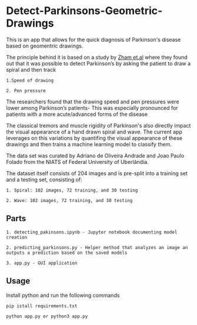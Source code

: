 # Detect-Parkinsons-Geometric-Drawings
This is an app that allows for the quick diagnosis of Parkinson's disease based on geomentric drawings.

The principle behind it is based on a study by [Zham et.al](https://www.frontiersin.org/articles/10.3389/fneur.2017.00435/full) where they found out that it was possible 
to detect Parkinson’s by asking the patient to draw a spiral and then track

    1.Speed of drawing
  
    2. Pen pressure

The researchers found that the drawing speed and pen pressures were lower among Parkinson’s patients- This was especially pronounced for patients with a more acute/advanced forms of the disease

The classical tremors and muscle rigidity of Parkinson's also directly impact the visual appearance of a hand drawn spiral and wave. 
The current app leverages on this variations by quantifing the visual appearance of these drawings and then trains a machine learning model to classify them.

The data set was curated by Adriano de Oliveira Andrade and Joao Paulo Folado from the NIATS of Federal University of Uberlândia.

The dataset itself consists of 204 images and is pre-split into a training set and a testing set, consisting of:

    1. Spiral: 102 images, 72 training, and 30 testing
    
    2. Wave: 102 images, 72 training, and 30 testing
    
## Parts
    1. detecting_pakinsons.ipynb - Jupyter notebook documenting model creation
    
    2. predicting_parkinsons.py - Helper method that analyzes an image an outputs a prediction based on the saved models
    
    3. app.py - GUI application
    
## Usage
Install python and run the following commands

    pip istall requirements.txt
    
    python app.py or python3 app.py
